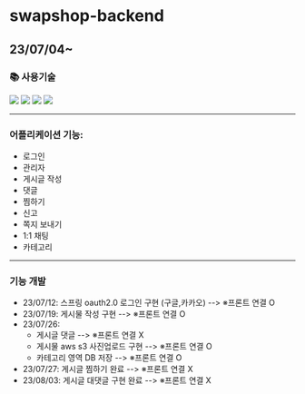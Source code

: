 # swapshop-backend
23/07/04~
---

<div><h3>📚 사용기술</h3></div>

<div>
<img src="https://img.shields.io/badge/springboot-6DB33F?style=flat-square&logo=springboot&logoColor=white">
<img src="https://img.shields.io/badge/docker-2496ED?style=flat-square&logo=docker&logoColor=black">
<img src="https://img.shields.io/badge/mysql-4479A1?style=flat-square&logo=mysql&logoColor=white">
<img src="https://img.shields.io/badge/amazonaws-232F3E?style=flat-square&logo=amazonaws&logoColor=white">
</div>   

---
### 어플리케이션 기능: 
- 로그인
- 관리자
- 게시글 작성
- 댓글
- 찜하기
- 신고
- 쪽지 보내기
- 1:1 채팅
- 카테고리

---
### 기능 개발
- 23/07/12: 스프링 oauth2.0 로그인 구현 (구글,카카오) --> ※프론트 연결 O
- 23/07/19: 게시물 작성 구현 --> ※프론트 연결 O
- 23/07/26: 
    - 게시글 댓글 --> ※프론트 연결 X
    - 게시물 aws s3 사진업로드 구현 --> ※프론트 연결 O 
    - 카테고리 영역 DB 저장 --> ※프론트 연결 O
- 23/07/27: 게시글 찜하기 완료 --> ※프론트 연결 X
- 23/08/03: 게시글 대댓글 구현 완료 --> ※프론트 연결 X